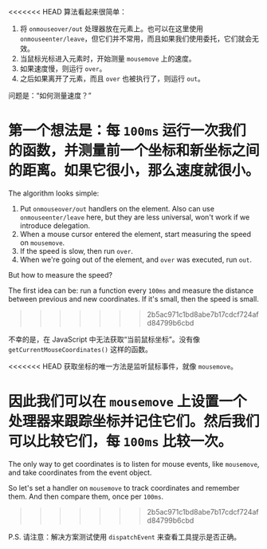 
<<<<<<< HEAD
算法看起来很简单：
1. 将 `onmouseover/out` 处理器放在元素上。也可以在这里使用 `onmouseenter/leave`，但它们并不常用，而且如果我们使用委托，它们就会无效。
2. 当鼠标光标进入元素时，开始测量 `mousemove` 上的速度。
3. 如果速度慢，则运行 `over`。
4. 之后如果离开了元素，而且 `over` 也被执行了，则运行 `out`。

问题是：“如何测量速度？”

第一个想法是：每 `100ms` 运行一次我们的函数，并测量前一个坐标和新坐标之间的距离。如果它很小，那么速度就很小。
=======
The algorithm looks simple:
1. Put `onmouseover/out` handlers on the element. Also can use `onmouseenter/leave` here, but they are less universal, won't work if we introduce delegation.
2. When a mouse cursor entered the element, start measuring the speed on `mousemove`.
3. If the speed is slow, then run `over`.
4. When we're going out of the element, and `over` was executed, run `out`.

But how to measure the speed?

The first idea can be: run a function every `100ms` and measure the distance between previous and new coordinates. If it's small, then the speed is small.
>>>>>>> 2b5ac971c1bd8abe7b17cdcf724afd84799b6cbd

不幸的是，在 JavaScript 中无法获取“当前鼠标坐标”。没有像 `getCurrentMouseCoordinates()` 这样的函数。

<<<<<<< HEAD
获取坐标的唯一方法是监听鼠标事件，就像 `mousemove`。

因此我们可以在 `mousemove` 上设置一个处理器来跟踪坐标并记住它们。然后我们可以比较它们，每 `100ms` 比较一次。
=======
The only way to get coordinates is to listen for mouse events, like `mousemove`, and take coordinates from the event object.

So let's set a handler on `mousemove` to track coordinates and remember them. And then compare them, once per `100ms`.
>>>>>>> 2b5ac971c1bd8abe7b17cdcf724afd84799b6cbd

P.S. 请注意：解决方案测试使用 `dispatchEvent` 来查看工具提示是否正确。
